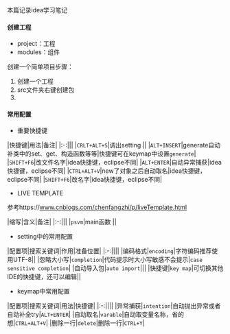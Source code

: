 本篇记录idea学习笔记
#### 创建工程
- project：工程
- modules：组件

创建一个简单项目步骤：

1. 创建一个工程
2. src文件夹右键创建包
3.


#### 常用配置
- 重要快捷键

|快捷键|用法|备注|
|:-:|||
|`CRLT+ALT+S`|调出setting ||
|`ALT+INSERT`|generate自动补类中的set、get、构造函数等等|快捷键可在keymap中设置`generate`|
|`SHIFT+F6`|改文件名字|idea快捷键，eclipse不同|
|`ALT+ENTER`|自动异常捕获|idea快捷键，eclipse不同|
|`CTRL+ALT+V`|new了对象之后自动取名|idea快捷键，eclipse不同|
|`SHIFT+F6`|改名字|idea快捷键，eclipse不同|

- LIVE TEMPLATE


参考https://www.cnblogs.com/chenfangzhi/p/liveTemplate.html

|缩写|含义|备注|
|:-:|||
|`psvm`|main函数 ||

- setting中的常用配置

|配置项|搜索关键词|作用|准备位置|
|:-:||||
|编码格式|`encoding`|字符编码推荐使用UTF-8||
|忽略大小写|`completion`|代码提示时大小写敏感不会提示|`case sensitive completion`|
|自动导入包|`auto import`|||
|快捷键|`key map`|可切换其他IDE的快捷键，还可以编辑||

- keymap中常用配置

|配置项|搜索关键词|用法|快捷键|
|:-:||||
|异常捕获|`intention`|自动抛出异常或者自动补全try|`ALT+ENTER`|
|自动取名|`varable`|自动取变量名称，省的想|`CTRL+ALT+V`|
|删除一行|`delete`|删除一行|`CTRL+Y`|
